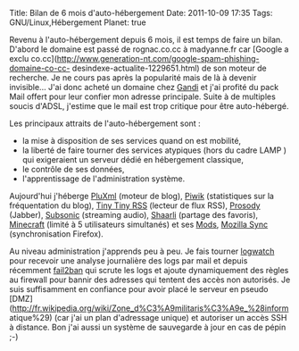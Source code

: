 Title: Bilan de 6 mois d'auto-hébergement
Date: 2011-10-09 17:35
Tags: GNU/Linux,Hébergement
Planet: true


Revenu à l'auto-hébergement depuis 6 mois, il est temps de faire un bilan.
D'abord le domaine est passé de rognac.co.cc à madyanne.fr car [Google a exclu
co.cc](http://www.generation-nt.com/google-spam-phishing-domaine-co-cc-
desindexe-actualite-1229651.html) de son moteur de recherche. Je ne cours pas
après la popularité mais de là à devenir invisible... J'ai donc acheté un
domaine chez [Gandi](http://www.gandi.net/) et j'ai profité du pack Mail offert
pour leur confier mon adresse principale. Suite à de multiples soucis d'ADSL,
j'estime que le mail est trop critique pour être auto-hébergé.

Les principaux attraits de l'auto-hébergement sont :



*    la mise à disposition de ses services quand on est mobilité,
*    la liberté de faire tourner des services atypiques (hors du cadre LAMP ) qui
exigeraient un serveur dédié en hébergement classique,
*    le contrôle de ses données,
*    l'apprentissage de l'administration système.

Aujourd'hui j'héberge [PluXml](http://pluxml.org/) (moteur de blog),
[Piwik](http://fr.piwik.org/) (statistiques sur la fréquentation du blog),
[Tiny Tiny RSS](http://tt-rss.org/redmine/) (lecteur de flux RSS),
[Prosody](http://prosody.im/) (Jabber), [Subsonic](http://www.subsonic.org)
(streaming audio), [Shaarli](http://sebsauvage.net/wiki/doku.php?id=php:shaarli)
(partage des favoris), [Minecraft](http://www.minecraft.net/) (limité à 5
utilisateurs simultanés) et ses
[Mods](http://fr.wikipedia.org/wiki/Mod_%28jeu_vid%C3%A9o%29), [Mozilla
Sync](http://docs.services.mozilla.com/howtos/run-sync.html) (synchronisation
Firefox).


Au niveau administration j'apprends peu à peu. Je fais tourner
[logwatch](http://www.debianhelp.co.uk/logwatch1.htm) pour recevoir une analyse
journalière des logs par mail et depuis récemment
[fail2ban](http://www.fail2ban.org) qui scrute les logs et ajoute dynamiquement
des règles au firewall pour bannir des adresses qui tentent des accès non
autorisés. Je suis suffisamment en confiance pour avoir placé le serveur en
pseudo [DMZ](http://fr.wikipedia.org/wiki/Zone_d%C3%A9militaris%C3%A9e_%28inform
atique%29) (car j'ai un plan d'adressage unique) et autoriser un accès SSH à
distance. Bon j'ai aussi un système de sauvegarde à jour en cas de pépin ;-)
